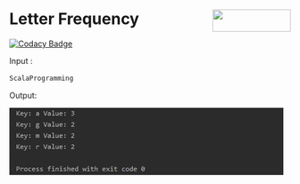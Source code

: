 # Letter Frequency <img src="https://makiftutuncu.files.wordpress.com/2015/11/scala-logo.png?w=584" width=140 height=40 align="right">

[![Codacy Badge](https://api.codacy.com/project/badge/Grade/d570bcb7c42249fabd40b8c2ef35b83e)](https://app.codacy.com/manual/orhantgrl/letter-frequency?utm_source=github.com&utm_medium=referral&utm_content=orhantgrl/letter-frequency&utm_campaign=Badge_Grade_Settings)



Input : 

```bash
ScalaProgramming
```

Output:

![Output](res/output.PNG)
